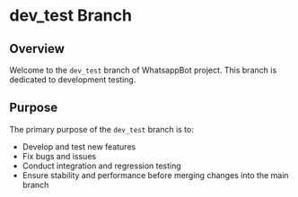 # dev_test Branch

## Overview

Welcome to the `dev_test` branch of WhatsappBot project. This branch is dedicated to development testing. 

## Purpose

The primary purpose of the `dev_test` branch is to:

- Develop and test new features
- Fix bugs and issues
- Conduct integration and regression testing
- Ensure stability and performance before merging changes into the main branch

